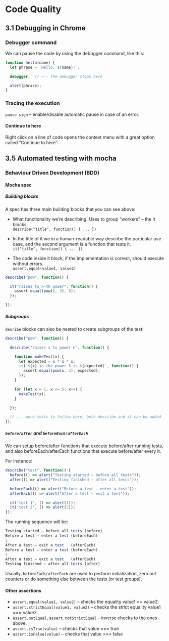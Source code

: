 # Code Quality

## 3.1 Debugging in Chrome
### Debugger command

We can pause the code by using the debugger command, like this:
```js
function hello(name) {
  let phrase = `Hello, ${name}!`;

  debugger;  // <-- the debugger stops here

  alert(phrase);
}
```

### Tracing the execution
`pause sign` – enable/disable automatic pause in case of an error.

#### Continue to here

Right click on a line of code opens the context menu with a great option called “Continue to here”.

## 3.5 Automated testing with mocha
### Behaviour Driven Development (BDD)
#### Mocha spec
##### Building blocks
A spec has three main building blocks that you can see above:

- What functionality we’re describing. Uses to group “workers” – the it blocks. <br>
`describe("title", function() { ... })`

- In the title of it we in a human-readable way describe the particular use case, 
and the second argument is a function that tests it. <br>
`it("title", function() { ... })`

- The code inside it block, if the implementation is correct,
should execute without errors. <br>
`assert.equal(value1, value2)`

```js
describe("pow", function() {

  it("raises to n-th power", function() {
    assert.equal(pow(2, 3), 8);
  });

});
```
##### Subgroups
`desribe` blocks can also be nested to create subgroups of the test:
```js
describe("pow", function() {

  describe("raises x to power n", function() {

    function makeTest(x) {
      let expected = x * x * x;
      it(`${x} in the power 3 is ${expected}`, function() {
        assert.equal(pow(x, 3), expected);
      });
    }

    for (let x = 1; x <= 5; x++) {
      makeTest(x);
    }

  });

  // ... more tests to follow here, both describe and it can be added
});
```

##### `before/after` and `beforeEach/afterEach`
We can setup before/after functions that execute before/after running tests,
and also beforeEach/afterEach functions that execute before/after every it.

For instance:
```js
describe("test", function() {
  before(() => alert("Testing started – before all tests"));
  after(() => alert("Testing finished – after all tests"));

  beforeEach(() => alert("Before a test – enter a test"));
  afterEach(() => alert("After a test – exit a test"));

  it('test 1', () => alert(1));
  it('test 2', () => alert(2));
});
```

The running sequence will be:
```js
Testing started – before all tests (before)
Before a test – enter a test (beforeEach)
1
After a test – exit a test   (afterEach)
Before a test – enter a test (beforeEach)
2
After a test – exit a test   (afterEach)
Testing finished – after all tests (after)
```

Usually, `beforeEach/afterEach` are used to perform initialization,
zero out counters or do something else between the tests (or test groups).

#### Other assertions

- `assert.equal(value1, value2)` – checks the equality value1 == value2.
- `assert.strictEqual(value1, value2)` – checks the strict equality value1 === value2.
- `assert.notEqual`, `assert.notStrictEqual` – inverse checks to the ones above.
- `assert.isTrue(value)` – checks that value === true
- `assert.isFalse(value)` – checks that value === false

